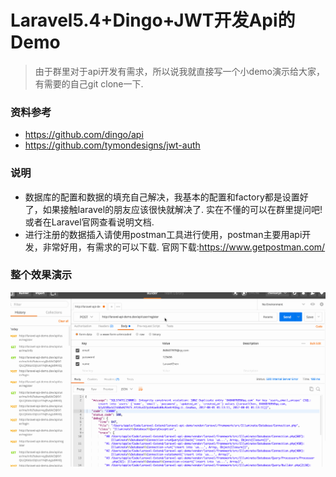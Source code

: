# Laravel5.4+Dingo+JWT开发Api的Demo
> 由于群里对于api开发有需求，所以说我就直接写一个小demo演示给大家，有需要的自己git clone一下.

### 资料参考
- https://github.com/dingo/api
- https://github.com/tymondesigns/jwt-auth
### 说明
- 数据库的配置和数据的填充自己解决，我基本的配置和factory都是设置好了，如果接触laravel的朋友应该很快就解决了.
实在不懂的可以在群里提问吧!或者在Laravel官网查看说明文档.
- 进行注册的数据插入请使用postman工具进行使用，postman主要用api开发，非常好用，有需求的可以下载. 官网下载:https://www.getpostman.com/

### 整个效果演示
![](https://github.com/LaravelChen/laravel-api-demo/raw/master/images/record.gif)


